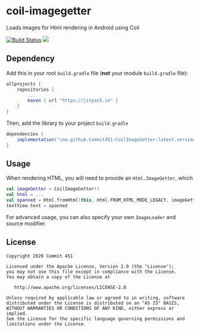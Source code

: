 # coil-imagegetter
Loads images for Html rendering in Android using Coil

[![Build Status](https://travis-ci.org/Commit451/coil-imagegetter.svg?branch=master)](https://travis-ci.org/Commit451/coil-imagegetter)
[![](https://jitpack.io/v/Commit451/coil-imagegetter.svg)](https://jitpack.io/#Commit451/coil-imagegetter)

## Dependency
Add this in your root `build.gradle` file (**not** your module `build.gradle` file):

```gradle
allprojects {
	repositories {
		...
		maven { url "https://jitpack.io" }
	}
}
```

Then, add the library to your project `build.gradle`
```gradle
dependencies {
    implementation("com.github.Commit451:CoilImageGetter:latest.version.here")
}
```

## Usage
When rendering HTML, you will need to provide an `Html.ImageGetter`, which
```kotlin
val imageGetter = CoilImageGetter()
val html = ...
val spanned = Html.fromHtml(this, Html.FROM_HTML_MODE_LEGACY, imageGetter)
textView.text = spanned
```

For advanced usage, you can also specify your own `ImageLoader` and source modifier.

License
--------

    Copyright 2020 Commit 451

    Licensed under the Apache License, Version 2.0 (the "License");
    you may not use this file except in compliance with the License.
    You may obtain a copy of the License at

       http://www.apache.org/licenses/LICENSE-2.0

    Unless required by applicable law or agreed to in writing, software
    distributed under the License is distributed on an "AS IS" BASIS,
    WITHOUT WARRANTIES OR CONDITIONS OF ANY KIND, either express or implied.
    See the License for the specific language governing permissions and
    limitations under the License.
